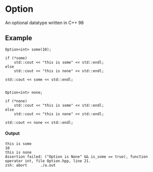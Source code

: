 # Option
An optional datatype written in C++ 98

## Example
```
Option<int>	some(10);

if (*some)
	std::cout << "this is some" << std::endl;
else
	std::cout << "this is none" << std::endl;

std::cout << some << std::endl;


Option<int>	none;

if (*none)
	std::cout << "this is some" << std::endl;
else
	std::cout << "this is none" << std::endl;

std::cout << none << std::endl;
```

#### Output

```
this is some
10
this is none
Assertion failed: ("Option is None" && is_some == true), function
operator int, file Option.hpp, line 21.
zsh: abort      ./a.out
```